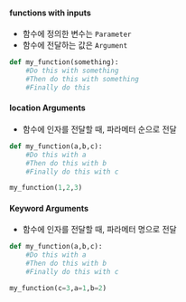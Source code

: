#### functions with inputs

- 함수에 정의한 변수는 `Parameter`
- 함수에 전달하는 값은 `Argument`

```python
def my_function(something):
    #Do this with something
    #Then do this with something
    #Finally do this
```

#### location Arguments

- 함수에 인자를 전달할 때, 파라메터 순으로 전달
```python
def my_function(a,b,c):
    #Do this with a
    #Then do this with b
    #Finally do this with c

my_function(1,2,3)
```

#### Keyword Arguments

- 함수에 인자를 전달할 때, 파라메터 명으로 전달
```python
def my_function(a,b,c):
    #Do this with a
    #Then do this with b
    #Finally do this with c

my_function(c=3,a=1,b=2)
```